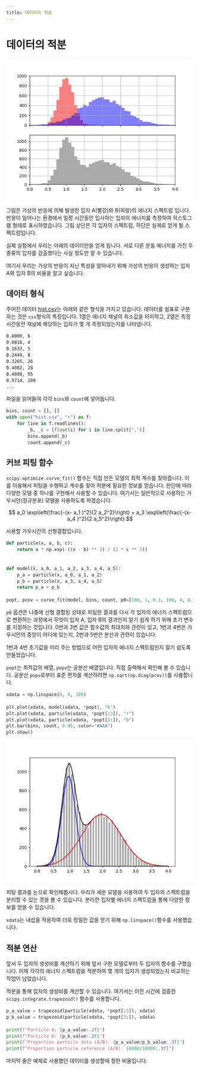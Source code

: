 ```yaml
---
title: 데이터의 적분
---
```


# 데이터의 적분

<!-- 데이터 생성 프로그램
```python
import matplotlib.pyplot as plt
import numpy as np


a = np.random.normal(1, 0.2, 6000)
b = np.random.normal(2, 0.6, 10000)
bins_a = np.linspace(0, 4, 50)
fig, (ax1, ax2) = plt.subplots(2, 1, sharex=True)
ax1.hist(a, bins_a, color="r", alpha=0.5)
ax1.hist(b, bins_a, color="b", alpha=0.5)
ax1.grid(True)
count, bins, ignored = ax2.hist(np.concatenate((a, b)), bins_a, color="#AAA")
ax2.grid(True)
ax2.set_xlim(0, 4)
with open("hist.txt", "w") as f:
    output = ""
    for b, c in zip(bins, count):
        output += f"{b:.4f}, {int(c):d}\n"
    f.write(output)
plt.show()
```
-->

![데이터](assets/data_integration_1.png)

그림은 가상의 반응에 의해 발생한 입자 A(빨강)와 B(파랑)의 에너지 스펙트럼 입니다. 반응이 일어나는 환경에서 일정 시간동안 입사하는 입자의 에너지를 측정하여 히스토그램 형태로 표시하였습니다. 그림 상단은 각 입자의 스펙트럼, 하단은 실제로 얻게 될 스펙트럼입니다.

실제 실험에서 우리는 아래의 데이터만을 얻게 됩니다. 서로 다른 운동 예너지를 가진 두 종류의 입자를 검출했다는 사실 정도만 알 수 있습니다.

여기서 우리는 가상의 반응이 지닌 특성을 알아내기 위해 가상의 반응이 생성하는 입자 A와 입자 B의 비율을 알고 싶습니다.

## 데이터 형식

주어진 데이터 [hist.csv](https://github.com/CNU-Computer-Physics/Example-and-Practice/blob/main/%EB%8D%B0%EC%9D%B4%ED%84%B0%20%EB%B6%84%EC%84%9D/hist.csv)는 아래와 같은 형식을 가지고 있습니다. 데이터를 쉼표로 구분하는 것은 `csv`형식의 특징입니다. 1열은 에너지 채널의 최소값을 의미하고, 2열은 측정시간동안 채널에 해당하는 입자가 몇 개 측정되었는지를 나타냅니다.

```txt
0.0000, 6
0.0816, 4
0.1633, 5
0.2449, 8
0.3265, 26
0.4082, 28
0.4898, 95
0.5714, 209
...
```

파일을 읽어들여 각각 `bins`와 `count`에 넣어둡니다.

```python
bins, count = [], []
with open("hist.csv", "r") as f:
    for line in f.readlines():
        _b, _c = [float(i) for i in line.split(",")]
        bins.append(_b)
        count.append(_c)
```

## 커브 피팅 함수

`scipy.optimize.curve_fit()` 함수는 직접 만든 모델의 최적 계수를 찾아줍니다. 이를 이용해서 피팅을 수행하고 계수를 찾아 적분에 필요한 정보를 얻습니다. 판단에 따라 다양한 모델 중 하나를 구현해서 사용할 수 있습니다. 여기서는 일반적으로 사용하는 가우시안(정규분포) 모델을 사용하도록 하겠습니다.

$$ a_0 \exp\left(\frac{-(x- a_1 )^2}{2 a_2^2}\right) + a_3 \exp\left(\frac{-(x- a_4 )^2}{2 a_5^2}\right) $$

사용할 가우시안의 선형결합입니다.

```python
def particle(x, a, b, c):
    return a * np.exp(-((x - b) ** 2) / (2 * c ** 2))


def model(x, a_0, a_1, a_2, a_3, a_4, a_5):
    p_a = particle(x, a_0, a_1, a_2)
    p_b = particle(x, a_3, a_4, a_5)
    return p_a + p_b

popt, pcov = curve_fit(model, bins, count, p0=[100, 1, 0.1, 100, 4, 0.1])
```

`p0` 옵션은 나중에 선형 결합된 상태로 피팅한 결과를 다시 각 입자의 에너지 스펙트럼으로 변환하는 과정에서 무엇이 입자 A, 입자 B의 결과인지 알기 쉽게 하기 위해 초기 변수를 지정하는 것입니다. 0번과 3번 값은 함수값의 최대치와 관련이 있고, 1번과 4번은 가우시안의 중앙이 어디에 있는지, 2번과 5번은 분산과 관련이 있습니다.

1번과 4번 초기값을 미리 주는 방법으로 어떤 입자의 에너지 스펙트럼인지 알기 쉽도록 만들었습니다.

`popt`는 최적값의 배열, `popv`는 공분산 배열입니다. 직접 출력해서 확인해 볼 수 있습니다. 공분산 `popv`로부터 표준 편차를 계산하려면 `np.sqrt(np.diag(pcov))`를 사용합니다.


```python
xdata = np.linspace(0, 4, 100)

plt.plot(xdata, model(xdata, *popt), "k")
plt.plot(xdata, particle(xdata, *popt[:3]), "r")
plt.plot(xdata, particle(xdata, *popt[3:]), "b")
plt.bar(bins, count, 0.05, color="#AAA")
plt.show()
```

![데이터](assets/data_integration_2.png)

피팅 결과를 눈으로 확인해봅시다. 우리가 세운 모델을 사용하여 두 입자의 스펙트럼을 분리할 수 있는 것을 볼 수 있습니다. 분리한 입자별 에너지 스펙트럼을 통해 다양한 정보를 얻을 수 있습니다.

`xdata`는 내삽을 적용하여 더욱 정밀한 값을 얻기 위해 `np.linspace()`함수를 사용했습니다.

## 적분 연산

앞서 두 입자의 생성비를 계산하기 위해 앞서 구한 모델로부터 두 입자의 함수를 구했습니다. 이제 각각의 에너지 스펙트럼을 적분하여 몇 개의 입자가 생성되었는지 비교하는 작업이 남았습니다.

적분을 통해 입자의 생성비를 계산할 수 있습니다. 여기서는 이전 시간에 검증한 `scipy.integrate.trapezoid()` 함수를 사용합니다.

```python
p_a_value = trapezoid(particle(xdata, *popt[:3]), xdata)
p_b_value = trapezoid(particle(xdata, *popt[3:]), xdata)

print(f"Particle A: {p_a_value:.2f}")
print(f"Particle B: {p_b_value:.2f}")
print(f"Proportion particle data (A/B): {p_a_value/p_b_value:.3f}")
print(f"Proportion particle reference (A/B): {6000/10000:.3f}")
```

마지막 줄은 예제로 사용했던 데이터를 생성할때 정한 비율입니다.
